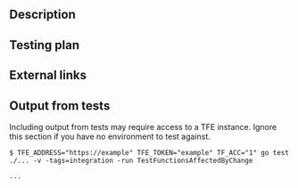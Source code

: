 <!--
Thank you for contributing to hashicorp/go-tfe!

Here's what to expect after the pull request is opened:

The test suite contains many acceptance tests that are run against a test version of Terraform Cloud, and additional testing is done against Terraform Enterprise. You can read more about running the tests against your own Terraform Enterprise environment in TESTS.md. Our CI system (CircleCI) will not test your fork unless you are an authorized employee, so a HashiCorp maintainer will initiate the tests for you and report any missing tests or simple problems. In order to speed up this process, it's not uncommon for your commits to be incorporated into another PR that we can commit test changes to.

Your change, depending on its impact, may be released in the following ways:

  1. For impactful bug fixes, it can be released fairly quickly as a patch release.
  2. For noncritical bug fixes and new features, it will be incorporated into the next minor version release.
  3. For breaking changes (those changes that alter the public method signatures), more consideration must be made and alternatives may be considered, depending on upgrade difficulty and release schedule.

Please fill out the remaining template to assist code reviewers and testers with incorporating your change. If a section does not apply, feel free to delete it.
-->

## Description

<!-- Describe why you're making this change. -->

## Testing plan

<!--
1.  _Describe how to replicate_
1.  _the conditions under which your code performs its purpose,_
1.  _including example code to run where necessary._
-->

## External links

<!--
_Include any links here that might be helpful for people reviewing your PR. If there are none, feel free to delete this section._

- [API documentation](https://www.terraform.io/docs/cloud/api/xxxx.html)
- [Related PR](https://github.com/terraform-providers/terraform-provider-tfe/pull/xxxx)

-->

## Output from tests
Including output from tests may require access to a TFE instance. Ignore this section if you have no environment to test against.

<!--
_Please run the tests locally for any files you changes and include the output here._
-->
```
$ TFE_ADDRESS="https://example" TFE_TOKEN="example" TF_ACC="1" go test ./... -v -tags=integration -run TestFunctionsAffectedByChange

...
```
